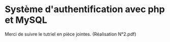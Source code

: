 # Système d'authentification avec php et MySQL

Merci de suivre le tutriel en pièce jointes.
(Réalisation N°2.pdf)